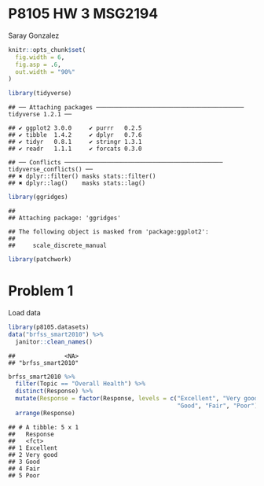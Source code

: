 P8105 HW 3 MSG2194
================
Saray Gonzalez

``` r
knitr::opts_chunk$set(
  fig.width = 6,
  fig.asp = .6,
  out.width = "90%"
)

library(tidyverse)
```

    ## ── Attaching packages ────────────────────────────────────────── tidyverse 1.2.1 ──

    ## ✔ ggplot2 3.0.0     ✔ purrr   0.2.5
    ## ✔ tibble  1.4.2     ✔ dplyr   0.7.6
    ## ✔ tidyr   0.8.1     ✔ stringr 1.3.1
    ## ✔ readr   1.1.1     ✔ forcats 0.3.0

    ## ── Conflicts ───────────────────────────────────────────── tidyverse_conflicts() ──
    ## ✖ dplyr::filter() masks stats::filter()
    ## ✖ dplyr::lag()    masks stats::lag()

``` r
library(ggridges)
```

    ## 
    ## Attaching package: 'ggridges'

    ## The following object is masked from 'package:ggplot2':
    ## 
    ##     scale_discrete_manual

``` r
library(patchwork)
```

Problem 1
=========

Load data

``` r
library(p8105.datasets)
data("brfss_smart2010") %>% 
  janitor::clean_names() 
```

    ##              <NA> 
    ## "brfss_smart2010"

``` r
brfss_smart2010 %>% 
  filter(Topic == "Overall Health") %>% 
  distinct(Response) %>% 
  mutate(Response = factor(Response, levels = c("Excellent", "Very good", 
                                                "Good", "Fair", "Poor"))) %>%
  arrange(Response)
```

    ## # A tibble: 5 x 1
    ##   Response 
    ##   <fct>    
    ## 1 Excellent
    ## 2 Very good
    ## 3 Good     
    ## 4 Fair     
    ## 5 Poor

